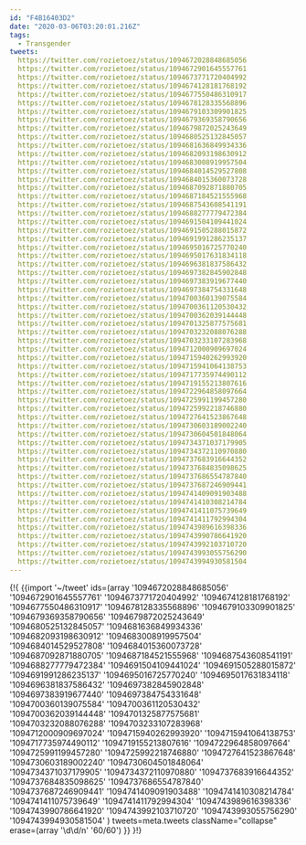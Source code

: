 ```yaml
---
id: "F4B16403D2"
date: "2020-03-06T03:20:01.216Z"
tags:
  - Transgender
tweets:
  https://twitter.com/rozietoez/status/1094672028848685056
  https://twitter.com/rozietoez/status/1094672901645557761
  https://twitter.com/rozietoez/status/1094673771720404992
  https://twitter.com/rozietoez/status/1094674128181768192
  https://twitter.com/rozietoez/status/1094677550486310917
  https://twitter.com/rozietoez/status/1094678128335568896
  https://twitter.com/rozietoez/status/1094679103309901825
  https://twitter.com/rozietoez/status/1094679369358790656
  https://twitter.com/rozietoez/status/1094679872025243649
  https://twitter.com/rozietoez/status/1094680525132845057
  https://twitter.com/rozietoez/status/1094681636849934336
  https://twitter.com/rozietoez/status/1094682093198630912
  https://twitter.com/rozietoez/status/1094683008919957504
  https://twitter.com/rozietoez/status/1094684014529527808
  https://twitter.com/rozietoez/status/1094684015360073728
  https://twitter.com/rozietoez/status/1094687092871880705
  https://twitter.com/rozietoez/status/1094687184521555968
  https://twitter.com/rozietoez/status/1094687543608541191
  https://twitter.com/rozietoez/status/1094688277779472384
  https://twitter.com/rozietoez/status/1094691504109441024
  https://twitter.com/rozietoez/status/1094691505288015872
  https://twitter.com/rozietoez/status/1094691991286235137
  https://twitter.com/rozietoez/status/1094695016725770240
  https://twitter.com/rozietoez/status/1094695017631834118
  https://twitter.com/rozietoez/status/1094696381837586432
  https://twitter.com/rozietoez/status/1094697382845902848
  https://twitter.com/rozietoez/status/1094697383919677440
  https://twitter.com/rozietoez/status/1094697384754331648
  https://twitter.com/rozietoez/status/1094700360139075584
  https://twitter.com/rozietoez/status/1094700361120530432
  https://twitter.com/rozietoez/status/1094700362039144448
  https://twitter.com/rozietoez/status/1094701325877575681
  https://twitter.com/rozietoez/status/1094703232088076288
  https://twitter.com/rozietoez/status/1094703233107283968
  https://twitter.com/rozietoez/status/1094712000909697024
  https://twitter.com/rozietoez/status/1094715940262993920
  https://twitter.com/rozietoez/status/1094715941064138753
  https://twitter.com/rozietoez/status/1094717735974490112
  https://twitter.com/rozietoez/status/1094719155213807616
  https://twitter.com/rozietoez/status/1094722964858097664
  https://twitter.com/rozietoez/status/1094725991199457280
  https://twitter.com/rozietoez/status/1094725992218746880
  https://twitter.com/rozietoez/status/1094727641523867648
  https://twitter.com/rozietoez/status/1094730603189002240
  https://twitter.com/rozietoez/status/1094730604501848064
  https://twitter.com/rozietoez/status/1094734371037179905
  https://twitter.com/rozietoez/status/1094734372110970880
  https://twitter.com/rozietoez/status/1094737683916644352
  https://twitter.com/rozietoez/status/1094737684835098625
  https://twitter.com/rozietoez/status/1094737686554787840
  https://twitter.com/rozietoez/status/1094737687246909441
  https://twitter.com/rozietoez/status/1094741409091903488
  https://twitter.com/rozietoez/status/1094741410308214784
  https://twitter.com/rozietoez/status/1094741411075739649
  https://twitter.com/rozietoez/status/1094741411792994304
  https://twitter.com/rozietoez/status/1094743989616398336
  https://twitter.com/rozietoez/status/1094743990786641920
  https://twitter.com/rozietoez/status/1094743992103710720
  https://twitter.com/rozietoez/status/1094743993055756290
  https://twitter.com/rozietoez/status/1094743994930581504
---
```

{!{
  {{import '~/tweet' ids=(array
    '1094672028848685056'
    '1094672901645557761'
    '1094673771720404992'
    '1094674128181768192'
    '1094677550486310917'
    '1094678128335568896'
    '1094679103309901825'
    '1094679369358790656'
    '1094679872025243649'
    '1094680525132845057'
    '1094681636849934336'
    '1094682093198630912'
    '1094683008919957504'
    '1094684014529527808'
    '1094684015360073728'
    '1094687092871880705'
    '1094687184521555968'
    '1094687543608541191'
    '1094688277779472384'
    '1094691504109441024'
    '1094691505288015872'
    '1094691991286235137'
    '1094695016725770240'
    '1094695017631834118'
    '1094696381837586432'
    '1094697382845902848'
    '1094697383919677440'
    '1094697384754331648'
    '1094700360139075584'
    '1094700361120530432'
    '1094700362039144448'
    '1094701325877575681'
    '1094703232088076288'
    '1094703233107283968'
    '1094712000909697024'
    '1094715940262993920'
    '1094715941064138753'
    '1094717735974490112'
    '1094719155213807616'
    '1094722964858097664'
    '1094725991199457280'
    '1094725992218746880'
    '1094727641523867648'
    '1094730603189002240'
    '1094730604501848064'
    '1094734371037179905'
    '1094734372110970880'
    '1094737683916644352'
    '1094737684835098625'
    '1094737686554787840'
    '1094737687246909441'
    '1094741409091903488'
    '1094741410308214784'
    '1094741411075739649'
    '1094741411792994304'
    '1094743989616398336'
    '1094743990786641920'
    '1094743992103710720'
    '1094743993055756290'
    '1094743994930581504'
  ) tweets=meta.tweets className="collapse" erase=(array '\d\d\/n' '60\/60') }}
}!}

